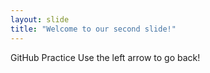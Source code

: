 ```yaml
---
layout: slide
title: "Welcome to our second slide!"
---
```

GitHub Practice
Use the left arrow to go back!
